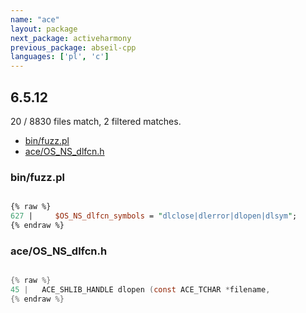 ```yaml
---
name: "ace"
layout: package
next_package: activeharmony
previous_package: abseil-cpp
languages: ['pl', 'c']
---
```

## 6.5.12
20 / 8830 files match, 2 filtered matches.

 - [bin/fuzz.pl](#binfuzzpl)
 - [ace/OS_NS_dlfcn.h](#aceos_ns_dlfcnh)

### bin/fuzz.pl

```pl

{% raw %}
627 |     $OS_NS_dlfcn_symbols = "dlclose|dlerror|dlopen|dlsym";
{% endraw %}

```
### ace/OS_NS_dlfcn.h

```c

{% raw %}
45 |   ACE_SHLIB_HANDLE dlopen (const ACE_TCHAR *filename,
{% endraw %}

```
